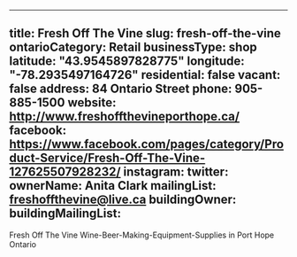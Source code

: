 
---
title: Fresh Off The Vine
slug: fresh-off-the-vine
ontarioCategory: Retail
businessType: shop
latitude: "43.9545897828775"
longitude: "-78.2935497164726"
residential: false
vacant: false
address: 84 Ontario Street
phone: 905-885-1500
website: http://www.freshoffthevineporthope.ca/
facebook: https://www.facebook.com/pages/category/Product-Service/Fresh-Off-The-Vine-127625507928232/
instagram: 
twitter: 
ownerName: Anita  Clark
mailingList: freshoffthevine@live.ca
buildingOwner: 
buildingMailingList: 
---
Fresh Off The Vine Wine-Beer-Making-Equipment-Supplies in Port Hope Ontario
